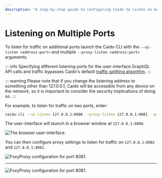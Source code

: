 ```yaml
---
description: "A step-by-step guide to configuring Caido to listen on multiple ports for UI and proxy traffic using CLI arguments and traffic splitting bypass."
---
```


# Listening on Multiple Ports

To listen for traffic on additional ports launch the Caido CLI with the `--ui-listen <address:port>` and multiple `--proxy-listen <address:port>` arguments.

::: info
Specifying different listening ports for the user-interface GraphQL API calls and traffic bypasses Caido's default [traffic splitting algorithm](/concepts/proxying/traffic_splitting.md).
:::

::: warning
Please note that if you change the listening address to something other than 127.0.0.1, Caido will be accessible from any device on the network, so it is important to consider the security implications of doing so.
:::

For example, to listen for traffic on two ports, enter:

```bash
caido-cli --ui-listen 127.0.0.1:8080 --proxy-listen 127.0.0.1:8081 --proxy-listen 127.0.0.1:8082
```

The user-interface will launch in a browser window at `127.0.0.1:8080`.

<img alt="The browser user-interface." src="/_images/caido_browser_ui.png" center/>

You can then configure proxy settings to listen for traffic on `127.0.0.1:8081` and `127.0.0.1:8082`.

<img alt="FoxyProxy configuration for port 8081." src="/_images/networking_firefox_port.png" center/>

---

<img alt="FoxyProxy configuration for port 8081." src="/_images/networking_chrome_port.png" center/>
